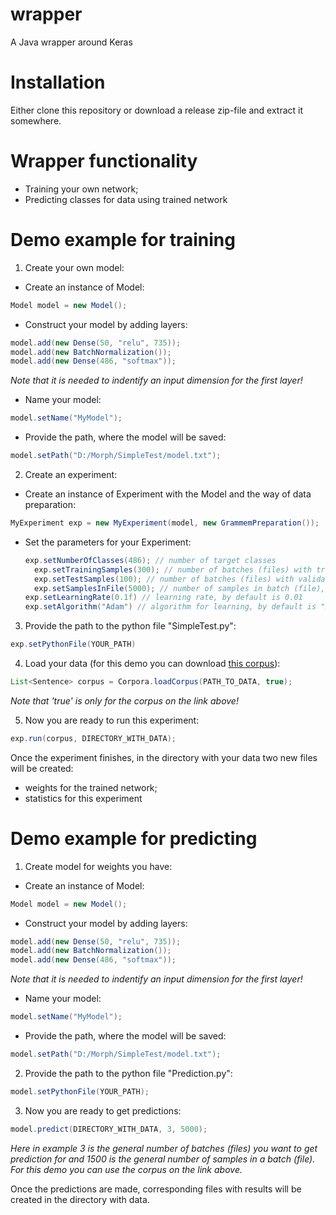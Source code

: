 # wrapper
A Java wrapper around Keras

# Installation
Either clone this repository or download a release zip-file and extract it somewhere.

# Wrapper functionality
* Training your own network;
* Predicting classes for data using trained network

# Demo example for training
1. Create your own model:
* Create an instance of Model:
```java
Model model = new Model();
```
* Construct your model by adding layers: 
```java
model.add(new Dense(50, "relu", 735));
model.add(new BatchNormalization());
model.add(new Dense(486, "softmax"));
```
*Note that it is needed to indentify an input dimension for the first layer!*
* Name your model: 
```java
model.setName("MyModel");
```
* Provide the path, where the model will be saved: 
```java
model.setPath("D:/Morph/SimpleTest/model.txt");
```
2. Create an experiment:
* Create an instance of Experiment with the Model and the way of data preparation: 
```java
MyExperiment exp = new MyExperiment(model, new GrammemPreparation());
```
* Set the parameters for your Experiment:
  ```java
  exp.setNumberOfClasses(486); // number of target classes
	exp.setTrainingSamples(300); // number of batches (files) with training samples
	exp.setTestSamples(100); // number of batches (files) with validation samples
	exp.setSamplesInFile(5000); // number of samples in batch (file), by default is 1000
  exp.setLearningRate(0.1f) // learning rate, by default is 0.01
  exp.setAlgorithm("Adam") // algorithm for learning, by default is "SGD"
  ```
3. Provide the path to the python file "SimpleTest.py":
```java
exp.setPythonFile(YOUR_PATH)
```
4. Load your data (for this demo you can download [this corpus](https://github.com/dialogue-evaluation/morphoRuEval-2017/blob/master/OpenCorpora_Texts.rar)):
```java
List<Sentence> corpus = Corpora.loadCorpus(PATH_TO_DATA, true);
```
*Note that 'true' is only for the corpus on the link above!*

5. Now you are ready to run this experiment:
```java
exp.run(corpus, DIRECTORY_WITH_DATA);
```
Once the experiment finishes, in the directory with your data two new files will be created:
  * weights for the trained network;
  * statistics for this experiment
  
# Demo example for predicting
1. Create model for weights you have:
* Create an instance of Model:
```java
Model model = new Model();
```
* Construct your model by adding layers: 
```java
model.add(new Dense(50, "relu", 735));
model.add(new BatchNormalization());
model.add(new Dense(486, "softmax"));
```
*Note that it is needed to indentify an input dimension for the first layer!*
* Name your model: 
```java
model.setName("MyModel");
```
* Provide the path, where the model will be saved: 
```java
model.setPath("D:/Morph/SimpleTest/model.txt");
```
2. Provide the path to the python file "Prediction.py":
```java
model.setPythonFile(YOUR_PATH);
```
3. Now you are ready to get predictions:
```java
model.predict(DIRECTORY_WITH_DATA, 3, 5000);
```
*Here in example 3 is the general number of batches (files) you want to get prediction for and 1500 is the general number of samples in a batch (file).
For this demo you can use the corpus on the link above.*

Once the predictions are made, corresponding files with results will be created in the directory with data.


